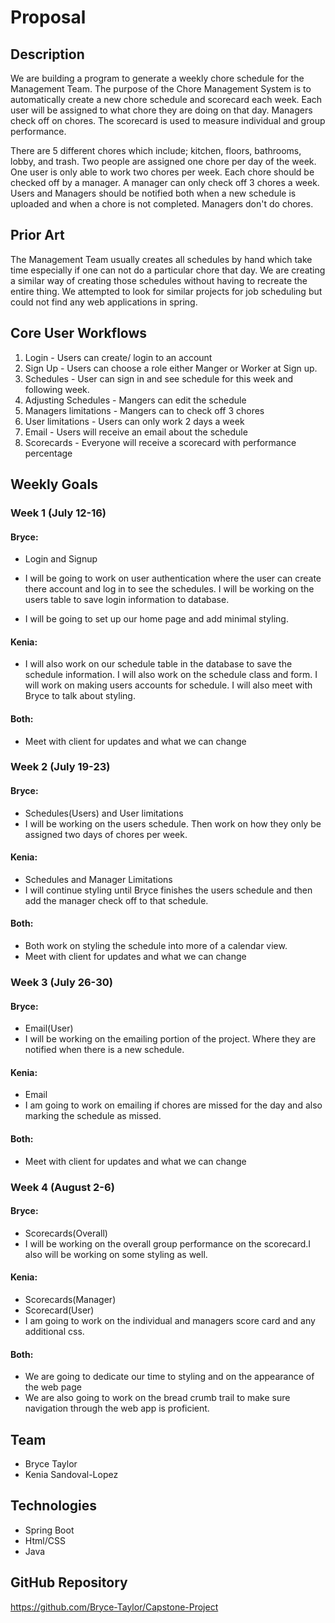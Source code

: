 # Proposal
## Description
We are building a program to generate a weekly chore schedule for the Management Team. 
The purpose of the Chore Management System is to automatically create a new chore schedule 
and scorecard each week. Each user will be assigned to what chore they are doing on that 
day. Managers check off on chores. The scorecard is used to measure individual and group performance. 

There are 5 different chores which include; kitchen, floors, bathrooms, lobby, and trash. Two people 
are assigned one chore per day of the week. One user is only able to work two chores per week. Each 
chore should be checked off by a manager. A manager can only check off 3 chores a week. Users and 
Managers should be notified both when a new schedule is uploaded and when a chore is not completed. 
Managers don't do chores.

## Prior Art
The Management Team usually creates all schedules by hand which take time especially if one can 
not do a particular chore that day. We are creating a similar way of creating those schedules 
without having to recreate the entire thing. We attempted to look for similar projects for job scheduling
but could not find any web applications in spring.

## Core User Workflows
1. Login - Users can create/ login to an account
2. Sign Up - Users can choose a role either Manger or Worker at Sign up.
3. Schedules -  User can sign in and see schedule for this week and following week.
4. Adjusting Schedules - Mangers can edit the schedule
5. Managers limitations - Mangers can to check off 3 chores
6. User limitations - Users can only work 2 days a week
7. Email - Users will receive an email about the schedule
8. Scorecards - Everyone will receive a scorecard with performance percentage
## Weekly Goals
### Week 1 (July 12-16)
#### Bryce:
- Login and Signup
- I will be going to work on user authentication where the user can create there account and log in to see the schedules. I will be working on the users table to save login information to database.
  
- I will be going to set up our home page and add minimal styling.

#### Kenia:
- I will also work on our schedule table in the database to save the schedule information. I will also work on the schedule class and
form. I will work on making users accounts for schedule. I will also meet with Bryce to talk about styling. 
#### Both:
- Meet with client for updates and what we can change 

### Week 2 (July 19-23)
#### Bryce:
- Schedules(Users) and User limitations
- I will be working on the users schedule. Then work on how they only be assigned two days of chores per week.
#### Kenia: 
- Schedules and Manager Limitations
- I will continue styling until Bryce finishes the users schedule and then add the manager check off to that schedule.

#### Both:
- Both work on styling the schedule into more of a calendar view.
- Meet with client for updates and what we can change

### Week 3 (July 26-30)

#### Bryce: 
- Email(User)
- I will be working on the emailing portion of the project. Where they are notified when there is a new schedule.
#### Kenia: 
- Email
- I am going to work on emailing if chores are missed for the day and also marking the schedule as missed.

#### Both:
- Meet with client for updates and what we can change

### Week 4 (August 2-6)
#### Bryce:
- Scorecards(Overall)
- I will be working on the overall group performance on the scorecard.I also will be working on some styling as well.
#### Kenia: 
- Scorecards(Manager)
- Scorecard(User)
- I am going to work on the individual and managers score card and any additional css.
#### Both:
- We are going to dedicate our time to styling and on the appearance of the web page
- We are also going to work on the bread crumb trail to make sure navigation through the 
web app is proficient. 
  
## Team
- Bryce Taylor
- Kenia Sandoval-Lopez

## Technologies
- Spring Boot
- Html/CSS
- Java

## GitHub Repository 
https://github.com/Bryce-Taylor/Capstone-Project

